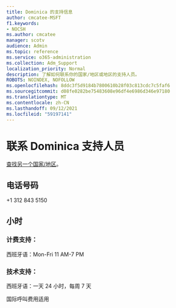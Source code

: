 ```yaml
---
title: Dominica 的支持信息
author: cmcatee-MSFT
f1.keywords:
- NOCSH
ms.author: cmcatee
manager: scotv
audience: Admin
ms.topic: reference
ms.service: o365-administration
ms.collection: Adm_Support
localization_priority: Normal
description: 了解如何联系你的国家/地区或地区的支持人员。
ROBOTS: NOINDEX, NOFOLLOW
ms.openlocfilehash: 8ddc3f5d9184b7800610b28f03c813cdc7c5faf6
ms.sourcegitcommit: d08fe0282be75483608e96df4e6986d346e97180
ms.translationtype: MT
ms.contentlocale: zh-CN
ms.lasthandoff: 09/12/2021
ms.locfileid: "59197141"
---
```

# <a name="contact-support-for-dominica"></a>联系 Dominica 支持人员

[查找另一个国家/地区](../../business-video/get-help-support.md)。

## <a name="phone-number"></a>电话号码
+1 312 843 5150

## <a name="hours"></a>小时
### <a name="billing-support"></a>计费支持：

西班牙语：Mon-Fri 11 AM-7 PM

### <a name="technical-support"></a>技术支持：

西班牙语：一天 24 小时，每周 7 天

国际呼叫费用适用
